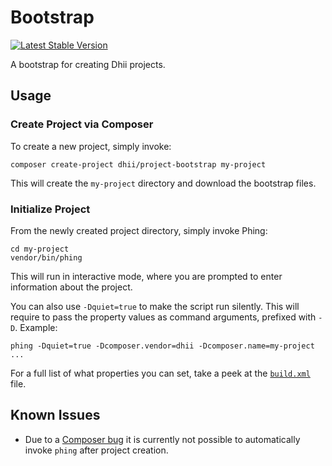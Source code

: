 # Bootstrap

[![Latest Stable Version](https://poser.pugx.org/dhii/bootstrap/version)](https://packagist.org/packages/dhii/bootstrap)

A bootstrap for creating Dhii projects.

## Usage

### Create Project via Composer

To create a new project, simply invoke:

```
composer create-project dhii/project-bootstrap my-project
```

This will create the `my-project` directory and download the bootstrap files.

### Initialize Project

From the newly created project directory, simply invoke Phing:

```
cd my-project
vendor/bin/phing
```

This will run in interactive mode, where you are prompted to enter information about the project.

You can also use `-Dquiet=true` to make the script run silently. This will require to pass the property values as command arguments, prefixed with `-D`.
Example:

```
phing -Dquiet=true -Dcomposer.vendor=dhii -Dcomposer.name=my-project ...
```

For a full list of what properties you can set, take a peek at the [`build.xml`] file.

## Known Issues

* Due to a [Composer bug][1] it is currently not possible to automatically invoke `phing` after project creation.

[1]: https://github.com/composer/composer/issues/3299
[`build.xml`]: https://github.com/Dhii/bootstrap/blob/master/build.xml
